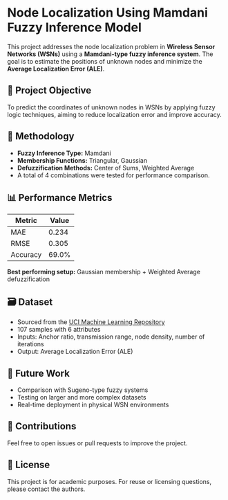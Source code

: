 # Node Localization Using Mamdani Fuzzy Inference Model

This project addresses the node localization problem in **Wireless Sensor Networks (WSNs)** using a **Mamdani-type fuzzy inference system**. The goal is to estimate the positions of unknown nodes and minimize the **Average Localization Error (ALE)**.

## 🎯 Project Objective

To predict the coordinates of unknown nodes in WSNs by applying fuzzy logic techniques, aiming to reduce localization error and improve accuracy.

## 🧠 Methodology

- **Fuzzy Inference Type:** Mamdani
- **Membership Functions:** Triangular, Gaussian
- **Defuzzification Methods:** Center of Sums, Weighted Average
- A total of 4 combinations were tested for performance comparison.

## 📊 Performance Metrics

| Metric      | Value   |
|-------------|---------|
| MAE         | 0.234   |
| RMSE        | 0.305   |
| Accuracy    | 69.0%   |

**Best performing setup:** Gaussian membership + Weighted Average defuzzification

## 🗃️ Dataset

- Sourced from the [UCI Machine Learning Repository](https://archive.ics.uci.edu/)
- 107 samples with 6 attributes
- Inputs: Anchor ratio, transmission range, node density, number of iterations  
- Output: Average Localization Error (ALE)

## 🚀 Future Work

- Comparison with Sugeno-type fuzzy systems
- Testing on larger and more complex datasets
- Real-time deployment in physical WSN environments

## 🤝 Contributions

Feel free to open issues or pull requests to improve the project.

## 📄 License

This project is for academic purposes. For reuse or licensing questions, please contact the authors.
